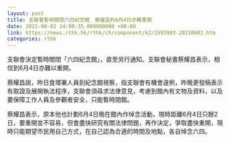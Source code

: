 ```yaml
---
layout: post
title: 支聯會暫時關閉六四紀念館　蔡耀昌料6月4日亦難重開
date: 2021-06-02 14:00:35.000000000 +08:00
link: https://news.rthk.hk/rthk/ch/component/k2/1593903-20210602.htm
categories: rthk
---
```


支聯會決定暫時關閉「六四紀念館」，直至另行通知。支聯會秘書蔡耀昌表示，相信到6月4日亦難以重開。

蔡耀昌說，昨日食環署人員到紀念館視察，指支聯會有機會違例，昨晚更發稿表示有取證及展開執法程序，支聯會須尋求法律意見，考慮到館內有文物及資料，以及要保障工作人員及參觀者安全，只能暫時閉館。

蔡耀昌表示，原本他也計劃6月4日晚在館內作悼念活動，現時距離6月4日只餘2日，要重開並不容易，但會盡快研究有關法律問題，再作決定，爭取盡快重開，現時只能期望市民用自己方式，在自己認為合適的時間及地點，各自悼念六四。
